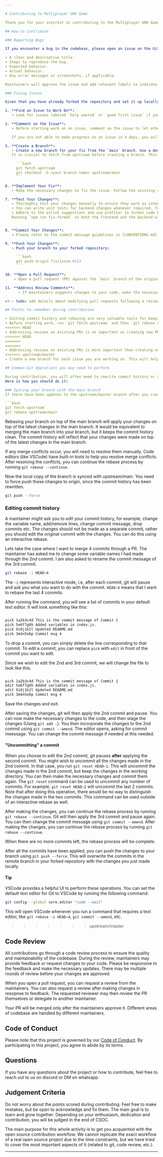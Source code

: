 ```yaml
---

# Contributing to Multiplayer UNO Game

Thank you for your interest in contributing to the Multiplayer UNO Game project! Contributions include bug reports, feature requests, and code changes. This document outlines the guidelines for contributing to the project.

## How to Contribute

### Reporting Bugs

If you encounter a bug in the codebase, please open an issue on the GitHub repository. When reporting a bug, please include:

- A clear and descriptive title.
- Steps to reproduce the bug.
- Expected behavior.
- Actual behavior.
- Any error messages or screenshots, if applicable.

Maintainers will approve the issue and add relevant labels to indicate that its ready to be worked on.

### Fixing Issues

Given that you have already forked the repository and set it up locally:

1. **Find an Issue to Work On**:
   - Look for issues labeled `help wanted` or `good first issue` if you are a first-time contributor.

2. **Comment on the Issue**:
   - Before starting work on an issue, comment on the issue to let others know that you are working on it. This helps prevent duplicate work. Once the issue is assigned to you, you can start working on it. 

   If you are not able to make progress on an issue in 4 days, you will be unassigned from the issue and it will be available for others to work on.

5. **Create a Branch**:
   - Create a new branch for your fix from the `main` branch. Use a descriptive name for your branch:
   It is crucial to fetch from upstream before creating a branch. This ensures that your branch is created from the latest changes in the main branch.

     ```bash
     git fetch upstream
     git checkout -b <your branch name> upstream/main
     ```

6. **Implement Your Fix**:
   - Make the necessary changes to fix the issue. Follow the existing code style and conventions. Please refer to the code style and conventions in [CONVENTIONS.md](CONVENTIONS.md).

7. **Test Your Changes**:
   - Thoroughly test your changes manually to ensure they work as intended and do not introduce any new bugs.
   - You can write unit tests for backend changes whenever required. Your changes should not cause existing tests to fail.
   - Adhere to the eslint suggestions and use prettier to format code before committing. 
   Running `npm run fix-format` in both the frontend and the backend will format all the files using prettier.


8. **Commit Your Changes**:
   - Please refer to the commit message guidelines in [CONVENTIONS.md](CONVENTIONS.md#commit-message-guidelines) for writing meaningful commit messages.

9. **Push Your Changes**:
   - Push your branch to your forked repository:

     ```bash
     git push origin fix/issue-#123
     ```

10. **Open a Pull Request**:
    - Open a pull request (PR) against the `main` branch of the original repository. Provide a clear description of your changes and reference the issue number you are fixing. Fill the self review checklist. You should only solve one issue in one PR.

11. **Address Review Comments**:
      - If maintainers suggests changes to your code, make the necessary updates and push the changes to your branch. The fix/changes should not be in a separate commit - rather the original commit must be modified force-pushed to the branch. If merge conflicts arise, use `git rebase` to resolve them. See the section on [editing commit history](#editing-commit-history) for more details.

<!-- todo: add details about modifying pull requests following a review.-->

## Points to remember during contribution

- Editing commit history and rebasing are very valuable tools for keeping the commit history clean and easy to understand. Please familiarize yourself with these concepts before contributing. In any case, the seniors will be there to help you out.
- Before starting work, run `git fetch upstream` and then `git rebase upstream/master`, to rebase your branch on top of the main branch. This will help you avoid merge conflicts, and sync your branch with the main branch.
<<<<<<< HEAD
- Addressing reviews on existing PRs is as important as creating new PRs. Please be responsive to the feedback and make the necessary updates.
<<<<<<< HEAD
=======
=======
- Addressing reviews on existing PRs is more important than creating new PRs. Please be responsive to the feedback and make the necessary updates.
>>>>>>> upstream/master
- Create a new branch for each issue you are working on. This will help you keep your changes isolated and make it easier to manage multiple PRs. The branch should be created from upstream/master, and only after fetching the latest changes from the main branch from upstream first.

## Common Git Operations you may need to perform

During contribution, you will often need to rewrite commit history or sync your branch with the main branch. 
Here is how you should do it:

### Syncing your branch with the main branch
If there have been updates to the upstream/master branch after you created your branch, you should sync your branch with the main branch. This will help you avoid merge conflicts and keep your branch up-to-date.

```bash
git fetch upstream
git rebase upstream/main
```
Rebasing your branch on top of the main branch will apply your changes on top of the latest changes in the main branch.
It would be equivalent to merging the main branch into your branch, but it keeps the commit history clean. The commit history will reflect that your changes were made on top of the latest changes in the main branch.

If any merge conflicts occur, you will need to resolve them manually. Code editors (like VSCode) have built-in tools to help you resolve merge conflicts. After resolving the conflicts, you can continue the rebase process by running `git rebase --continue`. 

Now the local copy of the branch is synced with upstream/main. You need to force push these changes to origin, since the commit history has been rewritten.

```bash
git push --force
```

### Editing commit history
A maintainer might ask you to edit your commit history, for example, change the variable name, add/remove lines, change commit message, drop commits etc. The changes should not be made as a separate commit, rather you should edit the original commit with the changes. You can do this using an interactive rebase.

Lets take the case where I want to merge 4 commits through a PR. The maintainer has asked me to change some variable names I had made through the 2nd commit. I am also asked to rename the commit message of the 3rd commit. 

```bash
git rebase -i HEAD~4
```

The `-i` represents interactive mode, i.e, after each commit, git will pause and ask you what you want to do with the commit. `HEAD~4` means that I want to rebase the last 4 commits.

After running the command, you will see a list of commits in your default text editor. It will look something like this:

```bash

pick 1a2b3c4d This is the commit message of Commit 1
pick 5e6f7g8h Added variables in index.js.
pick 9i0j1k2l Updeted README.md
pick 3m4n5o6p Commit msg 4

```
To drop a commit, you can simply delete the line corresponding to that commit. To edit a commit, you can replace `pick` with `edit` in front of the commit you want to edit.

Since we wish to edit the 2nd and 3rd commit, we will change the file to look like this:

```bash

pick 1a2b3c4d This is the commit message of Commit 1
edit 5e6f7g8h Added variables in index.js.
edit 9i0j1k2l Updeted README.md
pick 3m4n5o6p Commit msg 4

```
Save the changes and exit.

After saving the changes, git will then apply the 2nd commit and pause. You can now make the necessary changes to the code, and then stage the changes (Using `git add .`). You then incorporate the changes to the 2nd commit using `git commit --amend`. The editor opens, asking for commit meessage. You can change the commit message if needed at this needed.


#### "Uncommitting" a commit
When you choose to edit the 2nd commit, git pauses **after** applying the second commit. You might wish to uncommit all the changes made in the 2nd commit. In that case, you run `git reset HEAD~1`. This will uncommit the changes made in the 2nd commit, but keep the changes in the working directory. You can then make the necessary changes and commit them again. The `git reset` command can be used to uncommit any number of commits. For example, `git reset HEAD~2` will uncommit the last 2 commits. Note that after doing this operation, there would be no way to distinguish the changes made in the two commits. This command can be used outside of an interactive rebase as well.

After making the changes, you can continue the rebase process by running `git rebase --continue`. Git will then apply the 3rd commit and pause again. You can then change the commit message using `git commit --amend`. After making the changes, you can continue the rebase process by running `git rebase --continue`.

When there are no more commits left, the rebase process will be complete.

After all the commits have been applied, you can push the changes to your branch using `git push --force`. This will overwrite the commits in the remote branch in your forked repository with the changes you just made locally.

#### Tip
VSCode provides a helpful UI to perform these operations. You can set the default text editor for Git to VSCode by running the following command:

```bash
git config --global core.editor "code --wait"
```
This will open VSCode whenever you run a command that requires a text editor, like `git rebase -i HEAD~4`, `git commit --amend`, etc.

>>>>>>> upstream/master

## Code Review

All contributions go through a code review process to ensure the quality and maintainability of the codebase. During the review, maintainers may provide feedback or request changes to your code. Please be responsive to the feedback and make the necessary updates. There may be multiple rounds of review before your changes are approved.

When you open a pull request, you can request a review from the maintainers. You can also request a review after making changes in resopnse to feedback. The requested reviewer may then review the PR themselves or delegate to another maintainer.

Your PR will be merged only after the maintainers approve it. Different areas of codebase are handled by different maintainers.

## Code of Conduct

Please note that this project is governed by our [Code of Conduct](CODE_OF_CONDUCT.md). By participating in this project, you agree to abide by its terms.

## Questions

If you have any questions about the project or how to contribute, feel free to reach out to us on discord or DM on whatsapp.

## Judgement Criteria

Do not worry about the points scored during contributing. Feel free to make mistakes, but be open to acknowledge and fix them. The main goal is to learn and grow together. Depending on your enthusiasm, dedication and contribution, you will be judged in the end of CSOC.

The main purpose for this whole activity is to get you acquainted with the open source contribution workflow. We cannot replicate the exact workflow of a real open source project due to the time constraints, but we have tried to cover the most important aspects of it (related to git, code review, etc.).

---
```

